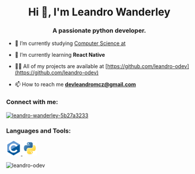 <h1 align="center">Hi 👋, I'm Leandro Wanderley</h1>
<h3 align="center">A passionate python developer.</h3>

- 🔭 I’m currently studying [Computer Science at](UFAL)

- 🌱 I’m currently learning **React Native**

- 👨‍💻 All of my projects are available at [https://github.com/leandro-odev](https://github.com/leandro-odev)

- 📫 How to reach me **devleandromcz@gmail.com**

<h3 align="left">Connect with me:</h3>
<p align="left">
<a href="https://linkedin.com/in/leandro-wanderley-5b27a3233" target="blank"><img align="center" src="https://raw.githubusercontent.com/rahuldkjain/github-profile-readme-generator/master/src/images/icons/Social/linked-in-alt.svg" alt="leandro-wanderley-5b27a3233" height="30" width="40" /></a>
</p>

<h3 align="left">Languages and Tools:</h3>
<p align="left"> <a href="https://www.cprogramming.com/" target="_blank" rel="noreferrer"> <img src="https://raw.githubusercontent.com/devicons/devicon/master/icons/c/c-original.svg" alt="c" width="40" height="40"/> </a> <a href="https://www.python.org" target="_blank" rel="noreferrer"> <img src="https://raw.githubusercontent.com/devicons/devicon/master/icons/python/python-original.svg" alt="python" width="40" height="40"/> </a> </p>

<p><img align="center" src="https://github-readme-stats.vercel.app/api/top-langs?username=leandro-odev&show_icons=true&theme=dracula&title_color=ffffff&text_color=ffffff&bg_color=0a003d&locale=br&layout=compact" alt="leandro-odev" /></p>
